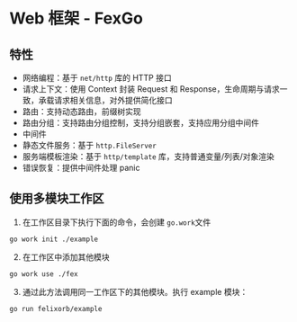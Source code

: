 # Web 框架 - FexGo

## 特性

- 网络编程：基于 `net/http` 库的 HTTP 接口
- 请求上下文：使用 Context 封装 Request 和 Response，生命周期与请求一致，承载请求相关信息，对外提供简化接口
- 路由：支持动态路由，前缀树实现
- 路由分组：支持路由分组控制，支持分组嵌套，支持应用分组中间件
- 中间件
- 静态文件服务：基于 `http.FileServer`
- 服务端模板渲染：基于 `http/template` 库，支持普通变量/列表/对象渲染
- 错误恢复：提供中间件处理 panic

## 使用多模块工作区

1. 在工作区目录下执行下面的命令，会创建 `go.work`文件
```
go work init ./example
```

2. 在工作区中添加其他模块
```
go work use ./fex
```

3. 通过此方法调用同一工作区下的其他模块。执行 example 模块：
```
go run felixorb/example
```